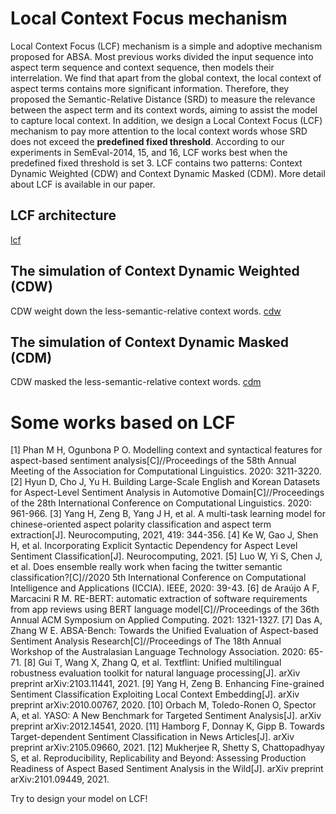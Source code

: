 # Local Context Focus mechanism

Local Context Focus (LCF) mechanism is a simple and adoptive mechanism proposed for ABSA. Most previous works divided the input sequence into aspect term sequence and context sequence, then models their interrelation. We find that apart from the global context, the local context of aspect terms contains more significant information. Therefore, they proposed the Semantic-Relative Distance (SRD) to measure the relevance between the aspect term and its context words, aiming to assist the model to capture local context. In addition, we design a Local Context Focus (LCF) mechanism to pay more attention to the local context words whose SRD does not exceed the **predefined fixed threshold**. According to our experiments in SemEval-2014, 15, and 16, LCF works best when the predefined fixed threshold is set 3. LCF contains two patterns: Context Dynamic Weighted (CDW) and Context Dynamic Masked (CDM). More detail about LCF is available in our paper.

## LCF architecture
[lcf](pic/lcf.png)

## The simulation of Context Dynamic Weighted (CDW)
CDW weight down the less-semantic-relative context words.
[cdw](pic/cdw.png)

## The simulation of Context Dynamic Masked (CDM)
CDW masked the less-semantic-relative context words.
[cdm](pic/cdm.png)


# Some works based on LCF
[1] Phan M H, Ogunbona P O. Modelling context and syntactical features for aspect-based sentiment analysis[C]//Proceedings of the 58th Annual Meeting of the Association for Computational Linguistics. 2020: 3211-3220.
[2] Hyun D, Cho J, Yu H. Building Large-Scale English and Korean Datasets for Aspect-Level Sentiment Analysis in Automotive Domain[C]//Proceedings of the 28th International Conference on Computational Linguistics. 2020: 961-966.
[3] Yang H, Zeng B, Yang J H, et al. A multi-task learning model for chinese-oriented aspect polarity classification and aspect term extraction[J]. Neurocomputing, 2021, 419: 344-356.
[4] Ke W, Gao J, Shen H, et al. Incorporating Explicit Syntactic Dependency for Aspect Level Sentiment Classification[J]. Neurocomputing, 2021.
[5] Luo W, Yi S, Chen J, et al. Does ensemble really work when facing the twitter semantic classification?[C]//2020 5th International Conference on Computational Intelligence and Applications (ICCIA). IEEE, 2020: 39-43.
[6] de Araújo A F, Marcacini R M. RE-BERT: automatic extraction of software requirements from app reviews using BERT language model[C]//Proceedings of the 36th Annual ACM Symposium on Applied Computing. 2021: 1321-1327.
[7] Das A, Zhang W E. ABSA-Bench: Towards the Unified Evaluation of Aspect-based Sentiment Analysis Research[C]//Proceedings of The 18th Annual Workshop of the Australasian Language Technology Association. 2020: 65-71.
[8] Gui T, Wang X, Zhang Q, et al. Textflint: Unified multilingual robustness evaluation toolkit for natural language processing[J]. arXiv preprint arXiv:2103.11441, 2021.
[9] Yang H, Zeng B. Enhancing Fine-grained Sentiment Classification Exploiting Local Context Embedding[J]. arXiv preprint arXiv:2010.00767, 2020.
[10] Orbach M, Toledo-Ronen O, Spector A, et al. YASO: A New Benchmark for Targeted Sentiment Analysis[J]. arXiv preprint arXiv:2012.14541, 2020.
[11] Hamborg F, Donnay K, Gipp B. Towards Target-dependent Sentiment Classification in News Articles[J]. arXiv preprint arXiv:2105.09660, 2021.
[12] Mukherjee R, Shetty S, Chattopadhyay S, et al. Reproducibility, Replicability and Beyond: Assessing Production Readiness of Aspect Based Sentiment Analysis in the Wild[J]. arXiv preprint arXiv:2101.09449, 2021.

Try to design your model on LCF!